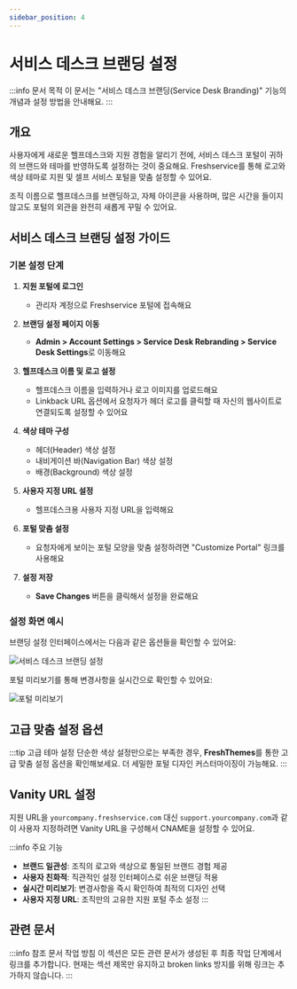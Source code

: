 ```yaml
---
sidebar_position: 4
---
```


# 서비스 데스크 브랜딩 설정

:::info 문서 목적
이 문서는 "서비스 데스크 브랜딩(Service Desk Branding)" 기능의 개념과 설정 방법을 안내해요.
:::

## 개요

사용자에게 새로운 헬프데스크와 지원 경험을 알리기 전에, 서비스 데스크 포털이 귀하의 브랜드와 테마를 반영하도록 설정하는 것이 중요해요. Freshservice를 통해 로고와 색상 테마로 지원 및 셀프 서비스 포털을 맞춤 설정할 수 있어요.

조직 이름으로 헬프데스크를 브랜딩하고, 자체 아이콘을 사용하며, 많은 시간을 들이지 않고도 포털의 외관을 완전히 새롭게 꾸밀 수 있어요.

## 서비스 데스크 브랜딩 설정 가이드

### 기본 설정 단계

1. **지원 포털에 로그인**
   - 관리자 계정으로 Freshservice 포털에 접속해요

2. **브랜딩 설정 페이지 이동**
   - **Admin > Account Settings > Service Desk Rebranding > Service Desk Settings**로 이동해요

3. **헬프데스크 이름 및 로고 설정**
   - 헬프데스크 이름을 입력하거나 로고 이미지를 업로드해요
   - Linkback URL 옵션에서 요청자가 헤더 로고를 클릭할 때 자신의 웹사이트로 연결되도록 설정할 수 있어요

4. **색상 테마 구성**
   - 헤더(Header) 색상 설정
   - 내비게이션 바(Navigation Bar) 색상 설정  
   - 배경(Background) 색상 설정

5. **사용자 지정 URL 설정**
   - 헬프데스크용 사용자 지정 URL을 입력해요

6. **포털 맞춤 설정**
   - 요청자에게 보이는 포털 모양을 맞춤 설정하려면 "Customize Portal" 링크를 사용해요

7. **설정 저장**
   - **Save Changes** 버튼을 클릭해서 설정을 완료해요

### 설정 화면 예시

브랜딩 설정 인터페이스에서는 다음과 같은 옵션들을 확인할 수 있어요:

![서비스 데스크 브랜딩 설정](https://s3.amazonaws.com/cdn.freshdesk.com/data/helpdesk/attachments/production/50011407753/original/g45YhmdKw1hr6QXsA_WiZJv8JuxumnLI1A.png)

포털 미리보기를 통해 변경사항을 실시간으로 확인할 수 있어요:

![포털 미리보기](https://s3.amazonaws.com/cdn.freshdesk.com/data/helpdesk/attachments/production/50011407750/original/9aBQ6XsyR9HZa9jK_PfRqA732k5UZZH58Q.png)

## 고급 맞춤 설정 옵션

:::tip 고급 테마 설정
단순한 색상 설정만으로는 부족한 경우, **FreshThemes**를 통한 고급 맞춤 설정 옵션을 확인해보세요. 더 세밀한 포털 디자인 커스터마이징이 가능해요.
:::

## Vanity URL 설정

지원 URL을 `yourcompany.freshservice.com` 대신 `support.yourcompany.com`과 같이 사용자 지정하려면 Vanity URL을 구성해서 CNAME을 설정할 수 있어요.

:::info 주요 기능
- **브랜드 일관성**: 조직의 로고와 색상으로 통일된 브랜드 경험 제공
- **사용자 친화적**: 직관적인 설정 인터페이스로 쉬운 브랜딩 적용
- **실시간 미리보기**: 변경사항을 즉시 확인하여 최적의 디자인 선택
- **사용자 지정 URL**: 조직만의 고유한 지원 포털 주소 설정
:::

## 관련 문서

:::info 참조 문서 작업 방침
이 섹션은 모든 관련 문서가 생성된 후 최종 작업 단계에서 링크를 추가합니다.
현재는 섹션 제목만 유지하고 broken links 방지를 위해 링크는 추가하지 않습니다.
:::

<!-- 최종 작업 시 아래 형태로 추가:
- [Vanity URL 설정 가이드](./vanity-url-setup)
- [FreshThemes 고급 설정](./fresh-themes-setup)
- [포털 접속 및 로그인](./portal-access-login)
-->
